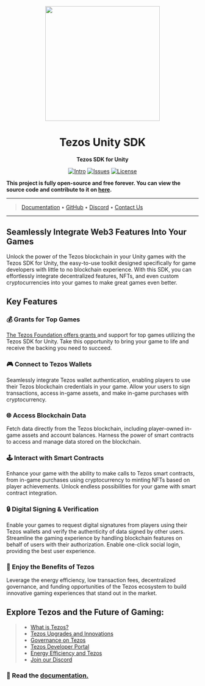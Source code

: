 <div align="center">

<a href="https://tezos.com/unity/"><img height="300x" src="https://github.com/trilitech/tezos-unity-sdk/blob/main/Samples~/Art/Wiki/SDK_01.jpg" /></a>

  <h1>Tezos Unity SDK</h1>

  <p>
    <strong>Tezos SDK for Unity</strong>
  </p>

  <p>
    <a href="https://opentezos.com/gaming/unity-sdk/"><img alt="Intro" src="https://img.shields.io/badge/docs-tutorials-blueviolet" /></a>
    <a href="https://github.com/trilitech/tezos-unity-sdk/issues"><img alt="Issues" src="https://img.shields.io/github/issues/trilitech/tezos-unity-sdk?color=blueviolet" /></a>
    <a href="https://opensource.org/licenses/MIT"><img alt="License" src="https://img.shields.io/github/license/trilitech/tezos-unity-sdk?color=blueviolet" /></a>
  </p>
</div>

**This project is fully open-source and free forever. You can view the source code and contribute to it on [here](https://github.com/trilitech/tezos-unity-sdk/).**

***

> [Documentation](https://docs.tezos.com) • [GitHub](https://github.com/trilitech/tezos-unity-sdk/) • [Discord](https://discord.com/tezos) • [Contact Us](https://discord.com/tezos)

***

## Seamlessly Integrate Web3 Features Into Your Games


Unlock the power of the Tezos blockchain in your Unity games with the Tezos SDK for Unity, the easy-to-use toolkit designed specifically for game developers with little to no blockchain experience. With this SDK, you can effortlessly integrate decentralized features, NFTs, and even custom cryptocurrencies into your games to make great games even better.


## Key Features

### 💰 Grants for Top Games

[The Tezos Foundation offers grants ](https://tezos.foundation/grants/)and support for top games utilizing the Tezos SDK for Unity. Take this opportunity to bring your game to life and receive the backing you need to succeed.


### 🎮 Connect to Tezos Wallets

Seamlessly integrate Tezos wallet authentication, enabling players to use their Tezos blockchain credentials in your game. Allow your users to sign transactions, access in-game assets, and make in-game purchases with cryptocurrency.


### 🌐 Access Blockchain Data

Fetch data directly from the Tezos blockchain, including player-owned in-game assets and account balances. Harness the power of smart contracts to access and manage data stored on the blockchain.


### 🕹️ Interact with Smart Contracts

Enhance your game with the ability to make calls to Tezos smart contracts, from in-game purchases using cryptocurrency to minting NFTs based on player achievements. Unlock endless possibilities for your game with smart contract integration.


### 🔒 Digital Signing & Verification

Enable your games to request digital signatures from players using their Tezos wallets and verify the authenticity of data signed by other users. Streamline the gaming experience by handling blockchain features on behalf of users with their authorization. Enable one-click social login, providing the best user experience.


### 🌿 Enjoy the Benefits of Tezos

Leverage the energy efficiency, low transaction fees, decentralized governance, and funding opportunities of the Tezos ecosystem to build innovative gaming experiences that stand out in the market.


## Explore Tezos and the Future of Gaming:

> * [What is Tezos?](https://tezos.com/)
> * [Tezos Upgrades and Innovations](https://tezos.com/upgrades/)
> * [Governance on Tezos](https://tezos.com/governance/)
> * [Tezos Developer Portal](https://tezos.com/developers/)
> * [Energy Efficiency and Tezos](https://tezos.com/carbon/)
> * [Join our Discord](https://discord.com/invite/yXaPy6s5Nr)


### 📝 Read the [documentation.](https://opentezos.com/gaming/unity-sdk/)
